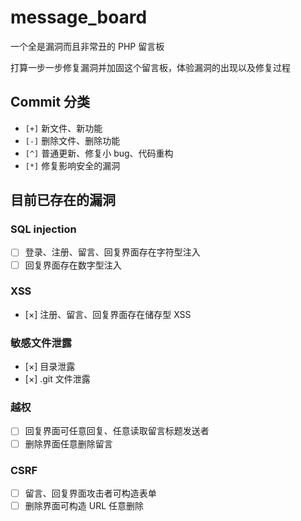 # message_board

一个全是漏洞而且非常丑的 PHP 留言板

打算一步一步修复漏洞并加固这个留言板，体验漏洞的出现以及修复过程

## Commit 分类

- `[+]` 新文件、新功能
- `[-]` 删除文件、删除功能
- `[^]` 普通更新、修复小 bug、代码重构
- `[*]` 修复影响安全的漏洞

## 目前已存在的漏洞

### SQL injection
- [ ] 登录、注册、留言、回复界面存在字符型注入
- [ ] 回复界面存在数字型注入

### XSS
- [×] 注册、留言、回复界面存在储存型 XSS

### 敏感文件泄露
- [×] 目录泄露
- [×] .git 文件泄露

### 越权
- [ ] 回复界面可任意回复、任意读取留言标题发送者
- [ ] 删除界面任意删除留言

### CSRF
- [ ] 留言、回复界面攻击者可构造表单
- [ ] 删除界面可构造 URL 任意删除
